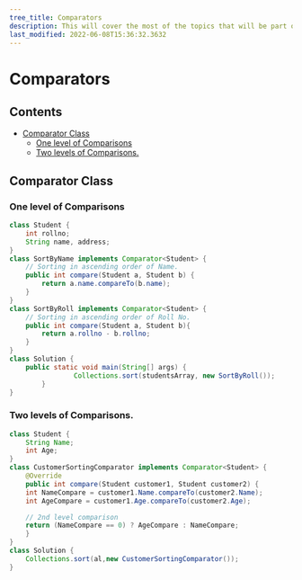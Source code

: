 ```yaml
---
tree_title: Comparators
description: This will cover the most of the topics that will be part of the Comparators.
last_modified: 2022-06-08T15:36:32.3632
---
```


# Comparators

## Contents

-   [Comparator Class](#comparator-class)
    -   [One level of Comparisons](#one-level-of-comparisons)
    -   [Two levels of Comparisons.](#two-levels-of-comparisons)

## Comparator Class

### One level of Comparisons

```java
class Student {
    int rollno;
    String name, address;
}
class SortByName implements Comparator<Student> {
    // Sorting in ascending order of Name.
    public int compare(Student a, Student b) {
        return a.name.compareTo(b.name);
    }
}
class SortByRoll implements Comparator<Student> {
    // Sorting in ascending order of Roll No.
    public int compare(Student a, Student b){
        return a.rollno - b.rollno;
    }
}
class Solution {
    public static void main(String[] args) {
                Collections.sort(studentsArray, new SortByRoll());
        }
}
```

### Two levels of Comparisons.

```java
class Student {
    String Name;
    int Age;
}
class CustomerSortingComparator implements Comparator<Student> {
    @Override
    public int compare(Student customer1, Student customer2) {
    int NameCompare = customer1.Name.compareTo(customer2.Name);
    int AgeCompare = customer1.Age.compareTo(customer2.Age);

    // 2nd level comparison
    return (NameCompare == 0) ? AgeCompare : NameCompare;
    }
}
class Solution {
    Collections.sort(al,new CustomerSortingComparator());
}
```
